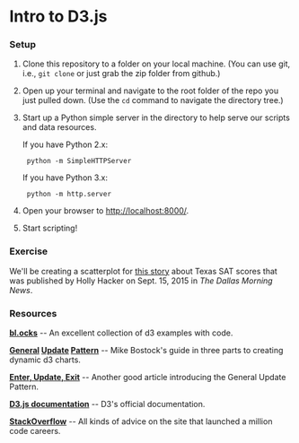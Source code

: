 # Intro to D3.js


### Setup

1. Clone this repository to a folder on your local machine. (You can use git, i.e., `git clone` or just grab the zip folder from github.)

2. Open up your terminal and navigate to the root folder of the repo you just pulled down. (Use the `cd` command to navigate the directory tree.)

3. Start up a Python simple server in the directory to help serve our scripts and data resources.

    If you have Python 2.x:

        python -m SimpleHTTPServer

    If you have Python 3.x:

        python -m http.server

4. Open your browser to [http://localhost:8000/](http://localhost:8000/).

5. Start scripting!

### Exercise

We'll be creating a scatterplot for [this story](http://educationblog.dallasnews.com/2015/09/texas-can-boost-sagging-sat-scores-with-this-one-simple-trick.html/) about Texas SAT scores that was published by Holly Hacker on Sept. 15, 2015 in *The Dallas Morning News*.



### Resources

**[bl.ocks](https://bl.ocks.org/)** -- An excellent collection of d3 examples with code.

**[General](https://bl.ocks.org/mbostock/3808218) [Update](https://bl.ocks.org/mbostock/3808221) [Pattern](https://bl.ocks.org/mbostock/3808234)** -- Mike Bostock's guide in three parts to creating dynamic d3 charts.

**[Enter, Update, Exit](https://medium.com/@c_behrens/enter-update-exit-6cafc6014c36#.klk1swnq0)** -- Another good article introducing the General Update Pattern.

**[D3.js documentation](https://github.com/mbostock/d3/wiki)** -- D3's official documentation.

**[StackOverflow](http://stackoverflow.com/questions/tagged/d3.js)** -- All kinds of advice on the site that launched a million code careers.
